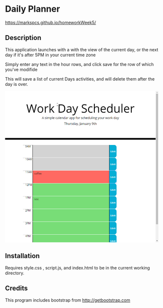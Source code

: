 # Daily Planner
https://markspcs.github.io/homeworkWeek5/

## Description

This application launches with a with the view of the current day, or the next day if it's after 5PM in your current time zone

Simply enter any text in the hour rows, and click save for the row of which you've modifide 

This will save a list of current Days activities, and will delete them after the day is over.

![screen shot](./example.jpg)

## Installation

Requires style.css , script.js, and index.html to be in the current working directory. 

## Credits

This program includes bootstrap from http://getbootstrap.com 




